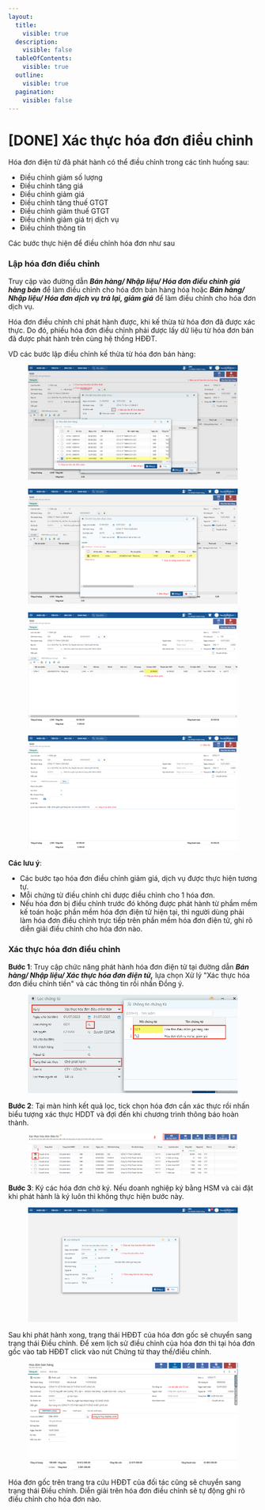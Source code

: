 ```yaml
---
layout:
  title:
    visible: true
  description:
    visible: false
  tableOfContents:
    visible: true
  outline:
    visible: true
  pagination:
    visible: false
---
```


# \[DONE] Xác thực hóa đơn điều chỉnh

Hóa đơn điện tử đã phát hành có thể điều chỉnh trong các tình huống sau:

* Điều chỉnh giảm số lượng
* Điều chỉnh tăng giá
* Điều chỉnh giảm giá
* Điều chỉnh tăng thuế GTGT
* Điều chỉnh giảm thuế GTGT
* Điều chỉnh giảm giá trị dịch vụ
* Điều chỉnh thông tin

Các bước thực hiện để điều chỉnh hóa đơn như sau

### Lập hóa đơn điều chỉnh

Truy cập vào đường dẫn _**Bán hàng/ Nhập liệu/ Hóa đơn điều chỉnh giá hàng bán**_ để làm điều chỉnh cho hóa đơn bán hàng hóa hoặc _**Bán hàng/ Nhập liệu/ Hóa đơn dịch vụ trả lại, giảm giá**_ để làm điều chỉnh cho hóa đơn dịch vụ.

Hóa đơn điều chỉnh chỉ phát hành được, khi kế thừa từ hóa đơn đã được xác thực. Do đó, phiếu hóa đơn điều chỉnh phải được lấy dữ liệu từ hóa đơn bán đã được phát hành trên cùng hệ thống HĐĐT.&#x20;

VD các bước lập điều chỉnh kế thừa từ hóa đơn bán hàng:

<figure><img src="../.gitbook/assets/phát hành hóa đơn 8 (1).png" alt=""><figcaption></figcaption></figure>

<figure><img src="../.gitbook/assets/phát hành hóa đơn 9 (1).png" alt=""><figcaption></figcaption></figure>

<figure><img src="../.gitbook/assets/phát hành hóa đơn 10 (1).png" alt=""><figcaption></figcaption></figure>

<figure><img src="../.gitbook/assets/phát hành hóa đơn 11.png" alt=""><figcaption></figcaption></figure>

**Các lưu ý**:

* Các bước tạo hóa đơn điều chỉnh giảm giá, dịch vụ được thực hiện tương tự.
* Mỗi chứng từ điều chỉnh chỉ được điều chỉnh cho 1 hóa đơn.
* Nếu hóa đơn bị điều chỉnh trước đó không được phát hành từ phầm mềm kế toán hoặc phần mềm hóa đơn điện tử hiện tại, thì người dùng phải làm hóa đơn điều chỉnh trực tiếp trên phần mềm hóa đơn điện tử, ghi rõ diễn giải điều chỉnh cho hóa đơn nào.

### Xác thực hóa đơn điều chỉnh

**Bước 1**: Truy cập chức năng phát hành hóa đơn điện tử tại đường dẫn _**Bán hàng/ Nhập liệu/ Xác thực hóa đơn điện tử,**_ lựa chọn Xử lý "Xác thực hóa đơn điều chỉnh tiền" và các thông tin rồi nhấn Đồng ý.

<figure><img src="../.gitbook/assets/image (56).png" alt=""><figcaption></figcaption></figure>

**Bước 2**: Tại màn hình kết quả lọc, tick chọn hóa đơn cần xác thực rồi nhấn biểu tượng xác thực HDDT và đợi đến khi chương trình thông báo hoàn thành.

<figure><img src="../.gitbook/assets/image (150).png" alt=""><figcaption></figcaption></figure>

**Bước 3**: Ký các hóa đơn chờ ký. Nếu doanh nghiệp ký bằng HSM và cài đặt khi phát hành là ký luôn thì không thực hiện bước này.

<figure><img src="../.gitbook/assets/phát hành hóa đơn 12 (1).png" alt=""><figcaption></figcaption></figure>

Sau khi phát hành xong, trạng thái HĐĐT của hóa đơn gốc sẽ chuyển sang trạng thái Điều chỉnh. Để xem lịch sử điều chỉnh của hóa đơn thì tại hóa đơn gốc vào tab HĐĐT click vào nút Chứng từ thay thế/điều chỉnh.

<figure><img src="../.gitbook/assets/image (89).png" alt=""><figcaption></figcaption></figure>

Hóa đơn gốc trên trang tra cứu HĐĐT của đối tác cũng sẽ chuyển sang trạng thái Điều chỉnh. Diễn giải trên hóa đơn điều chỉnh sẽ tự động ghi rõ điều chỉnh cho hóa đơn nào.
